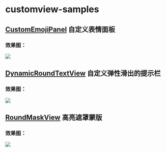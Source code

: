 # customview-samples
## [CustomEmojiPanel](https://github.com/hyhdy/customview-samples/blob/master/app/src/main/java/com/sky/hyh/customviewsamples/customview/CustomEmojiPanel.java) 自定义表情面板
### 效果图：
![](https://github.com/hyhdy/customview-samples/blob/master/img-folder/CustomEmojiPanel.gif)
## [DynamicRoundTextView](https://github.com/hyhdy/customview-samples/blob/master/app/src/main/java/com/sky/hyh/customviewsamples/customview/DynamicRoundTextView.java) 自定义弹性滑出的提示栏
### 效果图：
![](https://github.com/hyhdy/customview-samples/blob/master/img-folder/DynamicRoundTextView.gif)
## [RoundMaskView](https://github.com/hyhdy/customview-samples/blob/master/app/src/main/java/com/sky/hyh/customviewsamples/customview/RoundMaskView.java) 高亮遮罩蒙版
### 效果图：
![](https://github.com/hyhdy/customview-samples/blob/master/img-folder/maskview.jpg)
